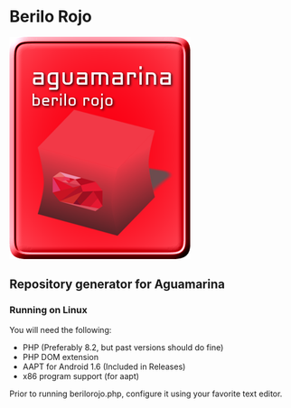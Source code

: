 # Berilo Rojo
![Logo for Berilo Rojo](berilo.png)
## Repository generator for Aguamarina

### Running on Linux
You will need the following:
- PHP (Preferably 8.2, but past versions should do fine)
- PHP DOM extension
- AAPT for Android 1.6 (Included in Releases)
- x86 program support (for aapt)

Prior to running berilorojo.php, configure it using your favorite text editor.
